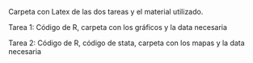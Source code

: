 Carpeta con Latex de las dos tareas y el material utilizado.

Tarea 1: Código de R, carpeta con los gráficos y la data necesaria

Tarea 2: Código de R, código de stata, carpeta con los mapas y la data necesaria
